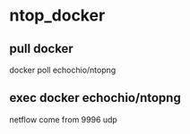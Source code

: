 # ntop_docker

pull docker
-----------
  docker poll echochio/ntopng
 
exec docker  echochio/ntopng
-----------
 
 netflow come from 9996 udp 
